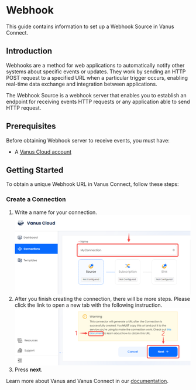 # Webhook

This guide contains information to set up a Webhook Source in Vanus Connect.

## Introduction

Webhooks are a method for web applications to automatically notify other systems about specific events or updates. They work by sending an HTTP POST request to a specified URL when a particular trigger occurs, enabling real-time data exchange and integration between applications.

The Webhook Source is a webhook server that enables you to establish an endpoint for receiving events HTTP requests or any application able to send HTTP request. 


## Prerequisites

Before obtaining Webhook server to receive events, you must have:

- A [Vanus Cloud account](https://cloud.vanus.ai)

## Getting Started

To obtain a unique Webhook URL in Vanus Connect, follow these steps:

### Create a Connection

1. Write a name for your connection.
   ![img.png](images/1.png)
2. After you finish creating the connection, there will be more steps. Please click the link to open a new tab with the following instruction.
![img.png](images/2.png)
3. Press **next**.


Learn more about Vanus and Vanus Connect in our [documentation](https://docs.vanus.ai).